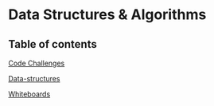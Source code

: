 # Data Structures & Algorithms

## Table of contents

[Code Challenges](lib/README.md)

[Data-structures](lib/README.md)

[Whiteboards](lib/src/main/java/assets)
